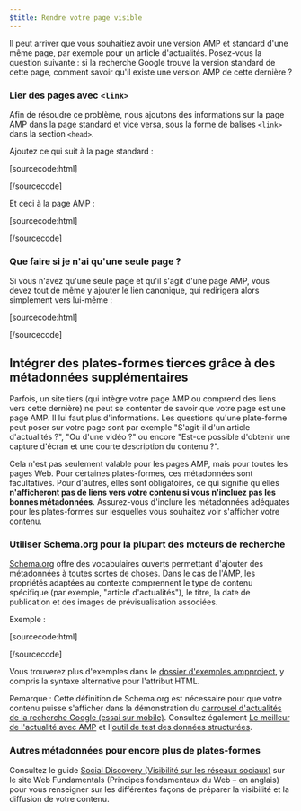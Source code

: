 ```yaml
---
$title: Rendre votre page visible
---
```


Il peut arriver que vous souhaitiez avoir une version AMP et standard d'une même page, par exemple pour un article d'actualités. Posez-vous la question suivante : si la recherche Google trouve la version standard de cette page, comment savoir qu'il existe une version AMP de cette dernière ?

### Lier des pages avec `<link>`

Afin de résoudre ce problème, nous ajoutons des informations sur la page AMP dans la page standard et vice versa, sous la forme de balises `<link>` dans la section `<head>`.

Ajoutez ce qui suit à la page standard :

[sourcecode:html]
<link rel="amphtml" href="https://www.example.com/url/to/amp/document.html">
[/sourcecode]

Et ceci à la page AMP :

[sourcecode:html]
<link rel="canonical" href="https://www.example.com/url/to/full/document.html">
[/sourcecode]

### Que faire si je n'ai qu'une seule page ?

Si vous n'avez qu'une seule page et qu'il s'agit d'une page AMP, vous devez tout de même y ajouter le lien canonique, qui redirigera alors simplement vers lui-même :

[sourcecode:html]
<link rel="canonical" href="https://www.example.com/url/to/amp/document.html">
[/sourcecode]

## Intégrer des plates-formes tierces grâce à des métadonnées supplémentaires

Parfois, un site tiers (qui intègre votre page AMP ou comprend des liens vers cette dernière) ne peut se contenter de savoir que votre page est une page AMP. Il lui faut plus d'informations. Les questions qu'une plate-forme peut poser sur votre page sont par exemple "S'agit-il d'un article d'actualités ?", "Ou d'une vidéo ?" ou encore "Est-ce possible d'obtenir une capture d'écran et une courte description du contenu ?".

Cela n'est pas seulement valable pour les pages AMP, mais pour toutes les pages Web. Pour certaines plates-formes, ces métadonnées sont facultatives. Pour d'autres, elles sont obligatoires, ce qui signifie qu'elles **n'afficheront pas de liens vers votre contenu si vous n'incluez pas les bonnes métadonnées**. Assurez-vous d'inclure les métadonnées adéquates pour les plates-formes sur lesquelles vous souhaitez voir s'afficher votre contenu.

### Utiliser Schema.org pour la plupart des moteurs de recherche

[Schema.org](http://schema.org/) offre des vocabulaires ouverts permettant d'ajouter des métadonnées à toutes sortes de choses. Dans le cas de l'AMP, les propriétés adaptées au contexte comprennent le type de contenu spécifique (par exemple, "article d'actualités"), le titre, la date de publication et des images de prévisualisation associées.

Exemple :

[sourcecode:html]
<script type="application/ld+json">
  {
    "@context": "http://schema.org",
    "@type": "NewsArticle",
    "mainEntityOfPage": "http://cdn.ampproject.org/article-metadata.html",
    "headline": "Lorem Ipsum",
    "datePublished": "1907-05-05T12:02:41Z",
    "dateModified": "1907-05-05T12:02:41Z",
    "description": "The Catiline Orations continue to beguile engineers and designers alike -- but can it stand the test of time?",
    "author": {
      "@type": "Person",
      "name": "Jordan M Adler"
    },
    "publisher": {
      "@type": "Organization",
      "name": "Google",
      "logo": {
        "@type": "ImageObject",
        "url": "http://cdn.ampproject.org/logo.jpg",
        "width": 600,
        "height": 60
      }
    },
    "image": {
      "@type": "ImageObject",
      "url": "http://cdn.ampproject.org/leader.jpg",
      "height": 2000,
      "width": 800
    }
  }
</script>
[/sourcecode]

Vous trouverez plus d'exemples dans le [dossier d'exemples ampproject](https://github.com/ampproject/amphtml/tree/master/examples/metadata-examples), y compris la syntaxe alternative pour l'attribut HTML.

Remarque : Cette définition de Schema.org est nécessaire pour que votre contenu puisse s'afficher dans la démonstration du [carrousel d'actualités de la recherche Google (essai sur mobile)](https://g.co/ampdemo).
Consultez également [Le meilleur de l'actualité avec AMP](https://developers.google.com/structured-data/carousels/top-stories) et l'[outil de test des données structurées](https://developers.google.com/structured-data/testing-tool/).

### Autres métadonnées pour encore plus de plates-formes

Consultez le guide [Social Discovery (Visibilité sur les réseaux sociaux)](https://developers.google.com/web/fundamentals/discovery-and-monetization/social-discovery/) sur le site Web Fundamentals (Principes fondamentaux du Web – en anglais) pour vous renseigner sur les différentes façons de préparer la visibilité et la diffusion de votre contenu.
